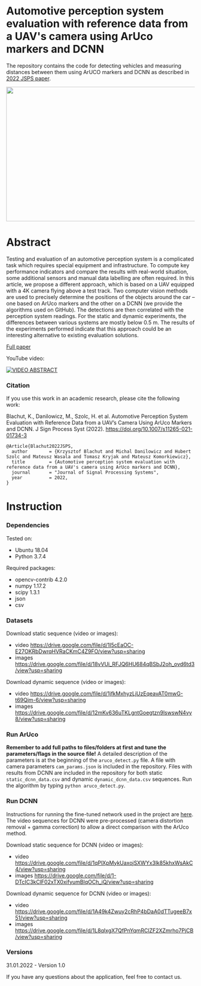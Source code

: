 # Automotive perception system evaluation with reference data from a UAV's camera using ArUco markers and DCNN

The repository contains the code for detecting vehicles and measuring distances between them using ArUCO markers and DCNN as described in [2022 JSPS paper](https://link.springer.com/article/10.1007/s11265-021-01734-3).

<img src="https://user-images.githubusercontent.com/33557183/153049366-af474093-48f1-46b7-96cb-13499a6433ba.gif" width="640" height="360">


# Abstract

Testing and evaluation of an automotive perception system is a complicated task which requires special equipment and infrastructure. To compute key performance indicators and compare the results with real-world situation, some additional sensors and manual data labelling are often required. In this article, we propose a different approach, which is based on a UAV equipped with a 4K camera flying above a test track. Two computer vision methods are used to precisely determine the positions of the objects around the car – one based on ArUco markers and the other on a DCNN (we provide the algorithms used on GitHub). The detections are then correlated with the perception system readings. For the static and dynamic experiments, the differences between various systems are mostly below 0.5 m. The results of the experiments performed indicate that this approach could be an interesting alternative to existing evaluation solutions.

[Full paper](https://link.springer.com/article/10.1007/s11265-021-01734-3)

YouTube video:

[![VIDEO ABSTRACT](http://img.youtube.com/vi/Lwd89vL1l4s/0.jpg)](http://www.youtube.com/watch?v=Lwd89vL1l4s)


### Citation

If you use this work in an academic research, please cite the following work:

Blachut, K., Danilowicz, M., Szolc, H. et al. Automotive Perception System Evaluation with Reference Data from a UAV’s Camera Using ArUco Markers and DCNN. J Sign Process Syst (2022). https://doi.org/10.1007/s11265-021-01734-3
```
@Article{Blachut2022JSPS,
  author        = {Krzysztof Blachut and Michal Danilowicz and Hubert Szolc and Mateusz Wasala and Tomasz Kryjak and Mateusz Komorkiewicz},
  title         = {Automotive perception system evaluation with reference data from a UAV's camera using ArUco markers and DCNN},
  journal       = "Journal of Signal Processing Systems",
  year          = 2022,
}
```

# Instruction

### Dependencies

Tested on:
- Ubuntu 18.04
- Python 3.7.4

Required packages:
- opencv-contrib 4.2.0
- numpy 1.17.2
- scipy 1.3.1
- json
- csv

### Datasets

Download static sequence (video or images):
- video https://drive.google.com/file/d/1I5cEaOC-E27OKRbDwrqHVRaCKmC4Z9FO/view?usp=sharing
- images https://drive.google.com/file/d/18vVUi_RFJQ6HU684qBSbJ2oh_ovd6td3/view?usp=sharing

Download dynamic sequence (video or images):
- video https://drive.google.com/file/d/1jfkMxhyzLjUzEqeavAT0mwG-t69Qjm-6/view?usp=sharing
- images https://drive.google.com/file/d/12mKv636uTKLgntGoegtzn9lswswN4vy8/view?usp=sharing

### Run ArUco

**Remember to add full paths to files/folders at first and tune the parameters/flags in the source file!**
A detailed description of the parameters is at the beginning of the `aruco_detect.py` file.
A file with camera parameters `cam_params.json` is included in the repository.
Files with results from DCNN are included in the repository for both static `static_dcnn_data.csv` and dynamic `dynamic_dcnn_data.csv` sequences.
Run the algorithm by typing `python aruco_detect.py`.

### Run DCNN

Instructions for running the fine-tuned network used in the project are [here](../main/dcnn). The video sequences for DCNN were pre-processed (camera distortion removal + gamma correction) to allow a direct comparison with the ArUco method.

Download static sequence for DCNN (video or images):
- video https://drive.google.com/file/d/1qPlXpMykUaxojSXWYx3lk85khxWsAkC4/view?usp=sharing
- images https://drive.google.com/file/d/1-DTcIC3kClF02xTX0xifyumBlqOCh_iQ/view?usp=sharing

Download dynamic sequence for DCNN (video or images):
- video https://drive.google.com/file/d/1A49k4Zwuy2cRhP4bDaA0dTTugeeB7x51/view?usp=sharing
- images https://drive.google.com/file/d/1L8qIxgX7QfPnYqmRClZF2XZmrho7PjCB/view?usp=sharing

### Versions

31.01.2022 - Version 1.0

If you have any questions about the application, feel free to contact us.
